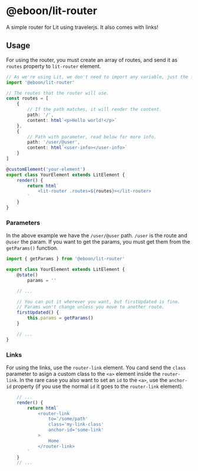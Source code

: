 # @eboon/lit-router

A simple router for Lit using travelerjs. It also comes with links!

## Usage

For using the router, you must create an array of routes, and send it as `routes` property to `lit-router` element.

```ts
// As we're using Lit, we don't need to import any variable, just the files.
import '@eboon/lit-router'

// The routes that the router will use.
const routes = [
    {
        // If the path matches, it will render the content.
        path: '/',
        content: html`<p>Hello world!</p>`
    },
    {
        // Path with parameter, read below for more info.
        path: '/user/@user',
        content: html`<user-info></user-info>`
    }
]

@customElement('your-element')
export class YourElement extends LitElement {
    render() {
        return html`
            <lit-router .routes=${routes}></lit-router>
        `
    }
}
```

### Parameters

In the above example we have the `/user/@user` path. `/user` is the route and `@user` the param. If you want to get the params, you must get them from the `getParams()` function.

```ts
import { getParams } from '@eboon/lit-router'

export class YourElement extends LitElement {
    @state()
        params = ''

    // ...

    // You can put it wherever you want, but firstUpdated is fine.
    // Params won't change unless you move to another route.
    firstUpdated() {
        this.params = getParams()
    }

    // ...
}
```

### Links

For using the links, use the `router-link` element. You cand send the `class` parameter to asign a custom class to the `<a>` element inside the `router-link`. In the rare case you also want to set an `id` to the `<a>`, use the `anchor-id` property (if you use the normal `id` it goes to the `router-link` element).

```ts
    // ...
    render() {
        return html`
            <router-link 
                to='/some/path' 
                class='my-link-class' 
                anchor-id='some-link'
            >
                Home
            </router-link>
        `
    }
    // ...
```